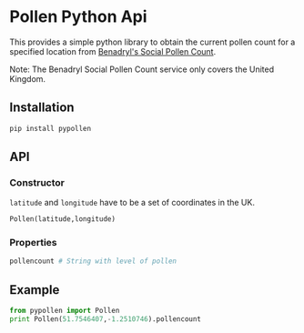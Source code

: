# Pollen Python Api

This provides a simple python library to obtain the current pollen count for a specified location from [Benadryl's Social Pollen Count](https://benadryl.co.uk/social-pollen-count/).

Note: The Benadryl Social Pollen Count service only covers the United Kingdom.

## Installation

```bash
pip install pypollen
```

## API

### Constructor

`latitude` and `longitude` have to be a set of coordinates in the UK.

```python
Pollen(latitude,longitude)
```

### Properties

```python
pollencount # String with level of pollen
```

## Example

```python
from pypollen import Pollen
print Pollen(51.7546407,-1.2510746).pollencount
```
